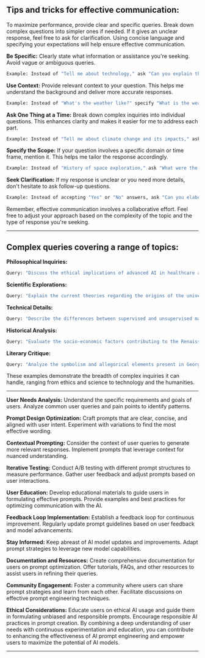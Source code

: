 
## Tips and tricks for effective communication:

To maximize performance, provide clear and specific queries. Break down complex questions into simpler ones if needed. If it gives an unclear response, feel free to ask for clarification. Using concise language and specifying your expectations will help ensure effective communication.

**Be Specific:** Clearly state what information or assistance you're seeking. Avoid vague or ambiguous queries.

 ```bash
Example: Instead of "Tell me about technology," ask "Can you explain the key advancements in artificial intelligence over the last five years?"
 ```
 
**Use Context:** Provide relevant context to your question. This helps me understand the background and deliver more accurate responses.

 ```bash
Example: Instead of "What's the weather like?" specify "What is the weather forecast for New York City tomorrow?"
 ```

**Ask One Thing at a Time:** Break down complex inquiries into individual questions. This enhances clarity and makes it easier for me to address each part.

 ```bash
Example: Instead of "Tell me about climate change and its impacts," ask "What are the main causes of climate change?"
 ```
 
**Specify the Scope:** If your question involves a specific domain or time frame, mention it. This helps me tailor the response accordingly.

 ```bash
Example: Instead of "History of space exploration," ask "What were the major milestones in space exploration during the 20th century?"
 ```
 
**Seek Clarification:** If my response is unclear or you need more details, don't hesitate to ask follow-up questions.

 ```bash
Example: Instead of accepting "Yes" or "No" answers, ask "Can you elaborate further on why that is the case?"
 ```
 
Remember, effective communication involves a collaborative effort. Feel free to adjust your approach based on the complexity of the topic and the type of response you're seeking.

---

## Complex queries covering a range of topics:

**Philosophical Inquiries:**
 ```bash
 Query: "Discuss the ethical implications of advanced AI in healthcare and its potential impact on patient autonomy."
 ```
 
**Scientific Explorations:**
 ```bash
 Query: "Explain the current theories regarding the origins of the universe and the leading hypotheses for dark matter."
 ```
 
**Technical Details:**
 ```bash
 Query: "Describe the differences between supervised and unsupervised machine learning, providing examples of real-world applications for each."
 ```
 
**Historical Analysis:**
 ```bash
 Query: "Evaluate the socio-economic factors contributing to the Renaissance, highlighting key developments in art, science, and politics."
 ```
 
**Literary Critique:**
 ```bash
 Query: "Analyze the symbolism and allegorical elements present in George Orwell's '1984' and their relevance to contemporary societal issues."
 ```
These examples demonstrate the breadth of complex inquiries it can handle, ranging from ethics and science to technology and the humanities.

---

**User Needs Analysis:**
Understand the specific requirements and goals of users.
Analyze common user queries and pain points to identify patterns.

**Prompt Design Optimization:**
Craft prompts that are clear, concise, and aligned with user intent.
Experiment with variations to find the most effective wording.

**Contextual Prompting:**
Consider the context of user queries to generate more relevant responses.
Implement prompts that leverage context for nuanced understanding.

**Iterative Testing:**
Conduct A/B testing with different prompt structures to measure performance.
Gather user feedback and adjust prompts based on user interactions.

**User Education:**
Develop educational materials to guide users in formulating effective prompts.
Provide examples and best practices for optimizing communication with the AI.

**Feedback Loop Implementation:**
Establish a feedback loop for continuous improvement.
Regularly update prompt guidelines based on user feedback and model advancements.

**Stay Informed:**
Keep abreast of AI model updates and improvements.
Adapt prompt strategies to leverage new model capabilities.

**Documentation and Resources:**
Create comprehensive documentation for users on prompt optimization.
Offer tutorials, FAQs, and other resources to assist users in refining their queries.

**Community Engagement:**
Foster a community where users can share prompt strategies and learn from each other.
Facilitate discussions on effective prompt engineering techniques.

**Ethical Considerations:**
Educate users on ethical AI usage and guide them in formulating unbiased and responsible prompts.
Encourage responsible AI practices in prompt creation.
By combining a deep understanding of user needs with continuous experimentation and education, you can contribute to enhancing the effectiveness of AI prompt engineering and empower users to maximize the potential of AI models.

---
